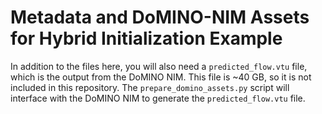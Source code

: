 # Metadata and DoMINO-NIM Assets for Hybrid Initialization Example

In addition to the files here, you will also need a `predicted_flow.vtu` file,
which is the output from the DoMINO NIM. This file is ~40 GB, so it is not
included in this repository. The `prepare_domino_assets.py` script will
interface with the DoMINO NIM to generate the `predicted_flow.vtu` file.

